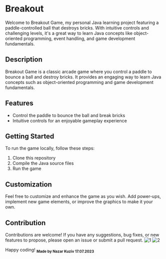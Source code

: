 # Breakout
Welcome to Breakout Game, my personal Java learning project featuring a paddle-controlled ball that destroys bricks. With intuitive controls and challenging levels, it's a great way to learn Java concepts like object-oriented programming, event handling, and game development fundamentals.

## Description
Breakout Game is a classic arcade game where you control a paddle to bounce a ball and destroy bricks. It provides an engaging way to learn Java concepts such as object-oriented programming and game development fundamentals.

## Features
- Control the paddle to bounce the ball and break bricks
- Intuitive controls for an enjoyable gameplay experience

## Getting Started
To run the game locally, follow these steps:
1. Clone this repository
2. Compile the Java source files
3. Run the game

## Customization
Feel free to customize and enhance the game as you wish. Add power-ups, implement new game elements, or improve the graphics to make it your own.

## Contribution
Contributions are welcome! If you have any suggestions, bug fixes, or new features to propose, please open an issue or submit a pull request.
![1]([https://user-images.githubusercontent.com/57569453/246102200-f8627810-47ce-40b4-bbaa-908d1371d4ec.png](https://user-images.githubusercontent.com/57569453/253909920-dc312b04-b1c1-4359-82ca-b3836d1d50f5.png))
![2](https://user-images.githubusercontent.com/57569453/253909920-dc312b04-b1c1-4359-82ca-b3836d1d50f5.png)

Happy coding!
<sub>**Made by Nazar Kuziv 17.07.2023**</sub>	
